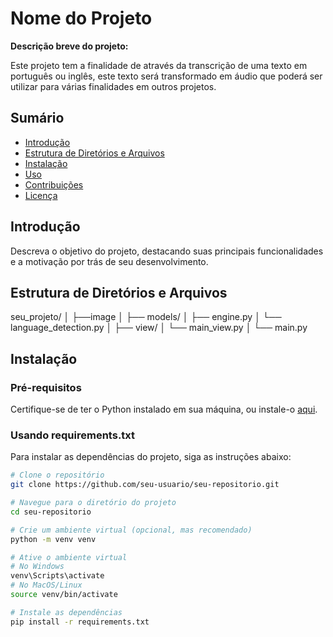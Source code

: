 # Nome do Projeto

**Descrição breve do projeto:**

Este projeto tem a finalidade de através da transcrição de uma texto em português ou inglês, este texto será transformado em áudio que poderá ser utilizar para várias finalidades em outros projetos.

## Sumário

- [Introdução](#introdução)
- [Estrutura de Diretórios e Arquivos](#EstruturadeDiretórioseArquivos)
- [Instalação](#instalação)
- [Uso](#uso)
- [Contribuições](#contribuições)
- [Licença](#licença)

## Introdução

Descreva o objetivo do projeto, destacando suas principais funcionalidades e a motivação por trás de seu desenvolvimento.

## Estrutura de Diretórios e Arquivos

seu_projeto/
│
├──image
│
├── models/
│   ├── engine.py
│   └── language_detection.py
│
├── view/
│   └── main_view.py
│
└── main.py

## Instalação

### Pré-requisitos

Certifique-se de ter o Python instalado em sua máquina, ou instale-o [aqui](https://www.python.org/downloads/).

### Usando requirements.txt

Para instalar as dependências do projeto, siga as instruções abaixo:

```bash
# Clone o repositório
git clone https://github.com/seu-usuario/seu-repositorio.git

# Navegue para o diretório do projeto
cd seu-repositorio

# Crie um ambiente virtual (opcional, mas recomendado)
python -m venv venv

# Ative o ambiente virtual
# No Windows
venv\Scripts\activate
# No MacOS/Linux
source venv/bin/activate

# Instale as dependências
pip install -r requirements.txt